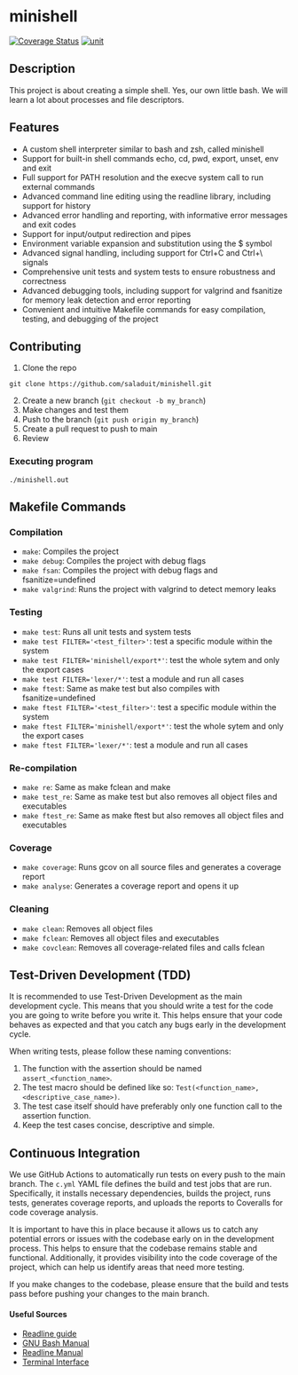 # minishell
[![Coverage Status](https://coveralls.io/repos/github/saladuit/minishell/badge.svg?branch=main)](https://coveralls.io/github/saladuit/minishell?branch=main) [![unit](https://github.com/saladuit/minishell/actions/workflows/c.yml/badge.svg)](https://github.com/saladuit/minishell/actions/workflows/c.yml)

## Description

This project is about creating a simple shell. 
Yes, our own little bash. We will learn a lot about processes and file descriptors.

## Features
- A custom shell interpreter similar to bash and zsh, called minishell
- Support for  built-in shell commands echo, cd, pwd, export, unset, env and exit
- Full support for PATH resolution and the execve system call to run external commands
- Advanced command line editing using the readline library, including support for history
- Advanced error handling and reporting, with informative error messages and exit codes
- Support for input/output redirection and pipes
- Environment variable expansion and substitution using the $ symbol
- Advanced signal handling, including support for Ctrl+C and Ctrl+\ signals
- Comprehensive unit tests and system tests to ensure robustness and correctness
- Advanced debugging tools, including support for valgrind and fsanitize for memory leak detection and error reporting
- Convenient and intuitive Makefile commands for easy compilation, testing, and debugging of the project

## Contributing
1. Clone the repo
```
git clone https://github.com/saladuit/minishell.git
```
2. Create a new branch (`git checkout -b my_branch`)
3. Make changes and test them
4. Push to the branch (`git push origin my_branch`)
5. Create a pull request to push to main
6. Review

### Executing program
```
./minishell.out
```

## Makefile Commands
### Compilation
- `make`: Compiles the project
- `make debug`: Compiles the project with debug flags
- `make fsan`: Compiles the project with debug flags and fsanitize=undefined
- `make valgrind`: Runs the project with valgrind to detect memory leaks
### Testing
- `make test`: Runs all unit tests and system tests
- `make test FILTER='<test_filter>'`: test a specific module within the system
- `make test FILTER='minishell/export*'`: test the whole sytem and only the export cases
- `make test FILTER='lexer/*'`: test a module and run all cases
- `make ftest`: Same as make test but also compiles with fsanitize=undefined
- `make ftest FILTER='<test_filter>'`: test a specific module within the system
- `make ftest FILTER='minishell/export*'`: test the whole sytem and only the export cases
- `make ftest FILTER='lexer/*'`: test a module and run all cases
### Re-compilation
- `make re`: Same as make fclean and make
- `make test_re`: Same as make test but also removes all object files and executables
- `make ftest_re`: Same as make ftest but also removes all object files and executables
### Coverage
- `make coverage`: Runs gcov on all source files and generates a coverage report
- `make analyse`: Generates a coverage report and opens it up
### Cleaning
- `make clean`: Removes all object files
- `make fclean`: Removes all object files and executables
- `make covclean`: Removes all coverage-related files and calls fclean

## Test-Driven Development (TDD)
It is recommended to use Test-Driven Development as the main development cycle. 
This means that you should write a test for the code you are going to write before you write it. 
This helps ensure that your code behaves as expected and that you catch any bugs early in the development cycle.

When writing tests, please follow these naming conventions:
1. The function with the assertion should be named `assert_<function_name>`.
2. The test macro should be defined like so: `Test(<function_name>, <descriptive_case_name>)`.
3. The test case itself should have preferably only one function call to the assertion function.
4. Keep the test cases concise, descriptive and simple.

## Continuous Integration
We use GitHub Actions to automatically run tests on every push to the main branch. 
The `c.yml` YAML file defines the build and test jobs that are run. 
Specifically, it installs necessary dependencies, builds the project, runs tests, generates coverage reports, 
and uploads the reports to Coveralls for code coverage analysis.

It is important to have this in place because it allows us to catch any potential errors or 
issues with the codebase early on in the development process. 
This helps to ensure that the codebase remains stable and functional. 
Additionally, it provides visibility into the code coverage of the project, 
which can help us identify areas that need more testing.

If you make changes to the codebase, 
please ensure that the build and tests pass before pushing your changes to the main branch.

#### Useful Sources
- [Readline guide](https://web.mit.edu/gnu/doc/html/rlman_2.html)
- [GNU Bash Manual](https://www.gnu.org/savannah-checkouts/gnu/bash/manual)
- [Readline Manual](https://man7.org/linux/man-pages/man3/readline.3.html)
- [Terminal Interface](https://www.gnu.org/software/libc/manual/html_node/Low_002dLevel-Terminal-Interface.html)
